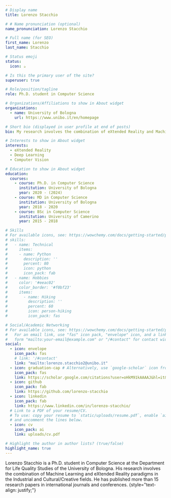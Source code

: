 ```yaml
---
# Display name
title: Lorenzo Stacchio

# # Name pronunciation (optional)
name_pronunciation: Lorenzo Stacchio

# Full name (for SEO)
first_name: Lorenzo
last_name: Stacchio

# Status emoji
status:
  icon: ☕️

# Is this the primary user of the site?
superuser: true

# Role/position/tagline
role: Ph.D. student in Computer Science

# Organizations/Affiliations to show in About widget
organizations:
  - name: University of Bologna
    url: https://www.unibo.it/en/homepage

# Short bio (displayed in user profile at end of posts)
bio: My research involves the combination of eXtended Reality and Machine Learning paradigms, mainly in Industrial and Cultural/Creative contexts.

# Interests to show in About widget
interests:
  - eXtended Reality
  - Deep Learning 
  - Computer Vision

# Education to show in About widget
education:
  courses:
    - course: Ph.D. in Computer Science
      institution: University of Bologna
      year: 2020 - (2024)
    - course: MD in Computer Science
      institution: University of Bologna
      year: 2018 - 2020
    - course: BSc in Computer Science
      institution: University of Camerino
      year: 2015 - 2018

# Skills
# For available icons, see: https://wowchemy.com/docs/getting-started/page-builder/#icons
# skills:
#   - name: Technical
#     items:
#     - name: Python
#       description: ''
#       percent: 80
#       icon: python
#       icon_pack: fab
#   - name: Hobbies
#     color: '#eeac02'
#     color_border: '#f0bf23'
#     items:
#       - name: Hiking
#         description: ''
#         percent: 60
#         icon: person-hiking
#         icon_pack: fas

# Social/Academic Networking
# For available icons, see: https://wowchemy.com/docs/getting-started/page-builder/#icons
#   For an email link, use "fas" icon pack, "envelope" icon, and a link in the
#   form "mailto:your-email@example.com" or "/#contact" for contact widget.
social:
  - icon: envelope
    icon_pack: fas
    # link: '/#contact'
    link: "mailto:lorenzo.stacchio2@unibo.it"
  - icon: graduation-cap # Alternatively, use `google-scholar` icon from `ai` icon pack
    icon_pack: fas
    link: https://scholar.google.com/citations?user=oHkM91kAAAAJ&hl=it&authuser=2
  - icon: github
    icon_pack: fab
    link: https://github.com/lorenzo-stacchio
  - icon: linkedin
    icon_pack: fab
    link: https://www.linkedin.com/in/lorenzo-stacchio/
  # Link to a PDF of your resume/CV.
  # To use: copy your resume to `static/uploads/resume.pdf`, enable `ai` icons in `params.yaml`,
  # and uncomment the lines below.
  - icon: cv
    icon_pack: ai
    link: uploads/cv.pdf

# Highlight the author in author lists? (true/false)
highlight_name: true
---
```


Lorenzo Stacchio is a Ph.D. student in Computer Science at the Department for Life Quality Studies of the University of Bologna. His research involves the combination of Machine Learning and eXtended Reality paradigms in the Industrial and Cultural/Creative fields. He has published more than 15 research papers in international journals and conferences.
{style="text-align: justify;"}
